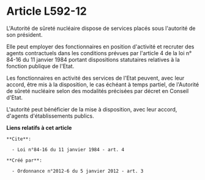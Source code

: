 # Article L592-12

L'Autorité de sûreté nucléaire dispose de services placés sous l'autorité de son président. 

Elle peut employer des fonctionnaires en position d'activité et recruter des agents contractuels dans les conditions prévues
par l'article 4 de la loi n° 84-16 du 11 janvier 1984 portant dispositions statutaires relatives à la fonction publique de
l'Etat. 

Les fonctionnaires en activité des services de l'Etat peuvent, avec leur accord, être mis à la disposition, le cas échéant à
temps partiel, de l'Autorité de sûreté nucléaire selon des modalités précisées par décret en Conseil d'Etat. 

L'autorité peut bénéficier de la mise à disposition, avec leur accord, d'agents d'établissements publics.

**Liens relatifs à cet article**

	**Cite**:

	  - Loi n°84-16 du 11 janvier 1984 - art. 4

	**Créé par**:

	  - Ordonnance n°2012-6 du 5 janvier 2012 - art. 3
